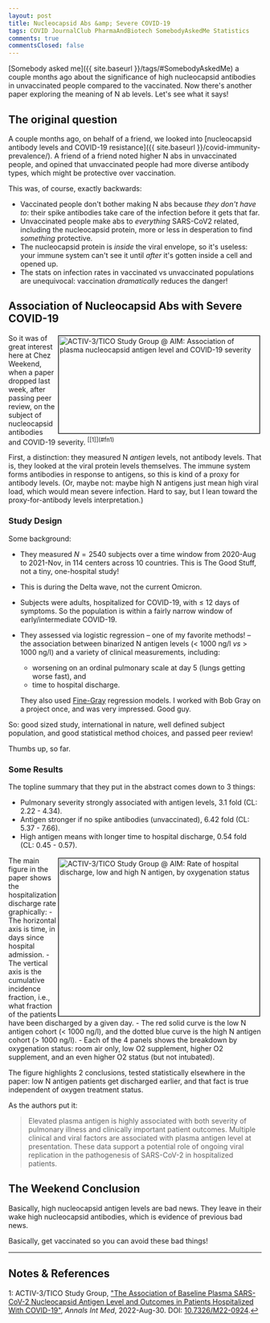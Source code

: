 ```yaml
---
layout: post
title: Nucleocapsid Abs &amp; Severe COVID-19
tags: COVID JournalClub PharmaAndBiotech SomebodyAskedMe Statistics
comments: true
commentsClosed: false
---
```


[Somebody asked me]({{ site.baseurl }}/tags/#SomebodyAskedMe) a couple months ago about the
significance of high nucleocapsid antibodies in unvaccinated people compared to the
vaccinated.  Now there's another paper exploring the meaning of N ab levels.  Let's see
what it says!  


## The original question  

A couple months ago, on behalf of a friend, we looked into
[nucleocapsid antibody levels and COVID-19 resistance]({{ site.baseurl }}/covid-immunity-prevalence/).
A friend of a friend noted higher N abs in unvaccinated people, and opined that
unvaccinated people had more diverse antibody types, which might be protective over
vaccination.  

This was, of course, exactly backwards:  
- Vaccinated people don't bother making N abs because _they don't have to_: their spike
  antibodies take care of the infection before it gets that far.  
- Unvaccinated people make abs to _everything_ SARS-CoV2 related, including the
  nucleocapsid protein, more or less in desperation to find _something_ protective.  
- The nucleocapsid protein is _inside_ the viral envelope, so it's useless: your immune
  system can't see it until _after_ it's gotten inside a cell and opened up.  
- The stats on infection rates in vaccinated vs unvaccinated populations are unequivocal:
  vaccination _dramatically_ reduces the danger!  
  

## Association of Nucleocapsid Abs with Severe COVID-19  

<img src="{{ site.baseurl }}/images/2022-09-06-n-abs-severe-covid-19-aim-1.jpg" width="400" height="194" alt="ACTIV-3/TICO Study Group @ AIM: Association of plasma nucleocapsid antigen level and COVID-19 severity" title="ACTIV-3/TICO Study Group @ AIM: Association of plasma nucleocapsid antigen level and COVID-19 severity" style="float: right; margin: 3px 3px 3px 3px; border: 1px solid #000000;">
So it was of great interest here at Chez Weekend, when a paper dropped last week, after
passing peer review, on the subject of nucleocapsid antibodies and COVID-19 severity.
<sup id="fn1a">[[1]](#fn1)</sup>  

First, a distinction: they measured N _antigen_ levels, not antibody levels.  That is,
they looked at the viral protein levels themselves.  The immune system forms antibodies in
response to antigens, so this is kind of a proxy for antibody levels.  (Or, maybe not:
maybe high N antigens just mean high viral load, which would mean severe infection.  Hard
to say, but I lean toward the proxy-for-antibody levels interpretation.)  

### Study Design  

Some background:  

- They measured $N = 2540$ subjects over a time window from 2020-Aug to 2021-Nov, in 114
  centers across 10 countries.  This is The Good Stuff, not a tiny, one-hospital study!  

- This is during the Delta wave, not the current Omicron.  

- Subjects were adults, hospitalized for COVID-19, with &le; 12 days of symptoms.  So the
  population is within a fairly narrow window of early/intermediate COVID-19.  

- They assessed via logistic regression &ndash; one of my favorite methods! &ndash; the
  association between binarized N antigen levels (&lt; 1000 ng/l _vs_ &gt; 1000 ng/l)
  and a variety of clinical measurements, including:  
  -  worsening on an ordinal pulmonary scale at day 5 (lungs getting worse fast), and 
  - time to hospital discharge.  

  They also used [Fine-Gray](https://en.wikipedia.org/wiki/Relative_survival) regression models.  I
  worked with Bob Gray on a project once, and was very impressed.  Good guy.  
  
So: good sized study, international in nature, well defined subject population, and good
statistical method choices, and passed peer review!  

Thumbs up, so far.  

### Some Results  

The topline summary that they put in the abstract comes down to 3 things:  

- Pulmonary severity strongly associated with antigen levels, 3.1 fold (CL: 2.22 - 4.34).  
- Antigen stronger if no spike antibodies (unvaccinated), 6.42 fold (CL: 5.37 - 7.66).  
- High antigen means with longer time to hospital discharge, 0.54 fold (CL: 0.45 -  0.57).  

<a href="{{ site.baseurl }}/images/2022-09-06-n-abs-severe-covid-19-aim-2.jpg">
  <img src="{{ site.baseurl }}/images/2022-09-06-n-abs-severe-covid-19-aim-2-thumb.jpg" width="400" height="314" alt="ACTIV-3/TICO Study Group @ AIM: Rate of hospital discharge, low and high N antigen, by oxygenation status" title="ACTIV-3/TICO Study Group @ AIM: Rate of hospital discharge, low and high N antigen, by oxygenation status" style="float: right; margin: 3px 3px 3px 3px; border: 1px solid #000000;">
</a>
The main figure in the paper shows the hospitalization discharge rate graphically:  
- The horizontal axis is time, in days since hospital admission.  
- The vertical axis is the cumulative incidence fraction, i.e., what fraction of the
  patients have been discharged by a given day.  
- The red solid curve is the low N antigen cohort (&lt; 1000 ng/l), and the dotted blue
  curve is the high N antigen cohort (&gt; 1000 ng/l).  
- Each of the 4 panels shows the breakdown by oxygenation status: room air only, low O2
  supplement, higher O2 supplement, and an even higher O2 status (but not intubated).  

The figure highlights 2 conclusions, tested statistically elsewhere in the paper: low N
antigen patients get discharged earlier, and that fact is true independent of oxygen
treatment status.  

As the authors put it:  

> Elevated plasma antigen is highly associated with both severity of pulmonary illness and
> clinically important patient outcomes. Multiple clinical and viral factors are
> associated with plasma antigen level at presentation. These data support a potential
> role of ongoing viral replication in the pathogenesis of SARS-CoV-2 in hospitalized
> patients.  


## The Weekend Conclusion  

Basically, high nucleocapsid antigen levels are bad news.  They leave in their wake high
nucleocapsid antibodies, which is evidence of previous bad news.  

Basically, get vaccinated so you can avoid these bad things!  

---

## Notes &amp; References  

<!--
<sup id="fn1a">[[1]](#fn1)</sup>

<a id="fn1">1</a>: ***, ["***"](***), *** [↩](#fn1a)  

<a href="{{ site.baseurl }}/images/***">
  <img src="{{ site.baseurl }}/images/***" width="400" height="***" alt="***" title="***" style="float: right; margin: 3px 3px 3px 3px; border: 1px solid #000000;">
</a>

<iframe width="400" height="224" src="***" allow="accelerometer; encrypted-media; gyroscope; picture-in-picture" allowfullscreen style="float: right; margin: 3px 3px 3px 3px; border: 1px solid #000000;"></iframe>
-->

<a id="fn1">1</a>: ACTIV-3/TICO Study Group, ["The Association of Baseline Plasma SARS-CoV-2 Nucleocapsid Antigen Level and Outcomes in Patients Hospitalized With COVID-19"](https://www.acpjournals.org/doi/10.7326/M22-0924), _Annals Int Med_, 2022-Aug-30.  DOI: [10.7326/M22-0924](https://doi.org/10.7326/M22-0924).[↩](#fn1a)  
